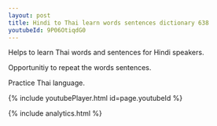 ```yaml
---
layout: post
title: Hindi to Thai learn words sentences dictionary 638 
youtubeId: 9P06OtiqdG0
---
```

 
 
Helps to learn Thai words and sentences for Hindi speakers.

Opportunitiy to repeat the words sentences. 

Practice Thai language. 
 
{% include youtubePlayer.html id=page.youtubeId %}
 
 
{% include analytics.html %}